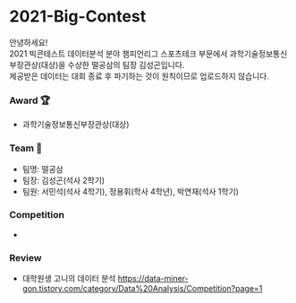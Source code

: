 # 2021-Big-Contest
안녕하세요!   
2021 빅콘테스트 데이터분석 분야 챔피언리그 스포츠테크 부문에서 과학기술정보통신부장관상(대상)을 수상한 떨공삼의 팀장 김성곤입니다.   
제공받은 데이터는 대회 종료 후 파기하는 것이 원칙이므로 업로드하지 않습니다.   

### Award 🏆
* 과학기술정보통신부장관상(대상)

### Team 🤝
* 팀명: 떨공삼
* 팀장: 김성곤(석사 2학기)
* 팀원: 서민석(석사 4학기), 정용휘(학사 4학년), 박연재(석사 1학기)

### Competition
* 

### Review
* 대학원생 고니의 데이터 분석 https://data-miner-gon.tistory.com/category/Data%20Analysis/Competition?page=1
